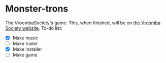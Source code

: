 # Monster-trons
The VroombaSociety's game. This, when finished, will be on [the Vroomba Society website](http://vroombasociety.weebly.com).
To-do list:
- [x] Make music
- [ ] Make trailer
- [x] Make installer
- [ ] Make game
